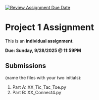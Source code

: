 [![Review Assignment Due Date](https://classroom.github.com/assets/deadline-readme-button-22041afd0340ce965d47ae6ef1cefeee28c7c493a6346c4f15d667ab976d596c.svg)](https://classroom.github.com/a/6nmeru1q)
# Project 1 Assignment
This is an **individual assignment**.

**Due: Sunday, 9/28/2025 @ 11:59PM**

## Submissions 
(name the files with your two initials):

1. Part A: XX_Tic_Tac_Toe.py
2. Part B: XX_Connect4.py
